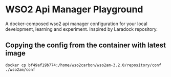 # WSO2 Api Manager Playground

A docker-composed wso2 api manager configuration for your local development, learning and experiment. Inspired by Laradock repository.

## Copying the config from the container with latest image

```
docker cp bf49af19b774:/home/wso2carbon/wso2am-3.2.0/repository/conf ./wso2am/conf
```